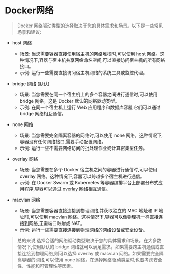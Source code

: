 # Docker网络
> Docker 网络驱动类型的选择取决于您的具体需求和场景。以下是一些常见场景和建议:

* host 网络
  + 场景: 当您需要容器直接使用宿主机的网络堆栈时,可以使用 host 网络。这种情况下,容器与宿主机共享网络命名空间,可以直接访问宿主机的所有网络接口。
  + 示例: 运行一些需要直接访问宿主机网络的系统工具或监控代理。

* bridge 网络 (默认)
  + 场景: 当您需要在同一个宿主机上的多个容器之间进行通信时,可以使用 bridge 网络。这是 Docker 默认的网络驱动类型。
  + 示例: 在同一个宿主机上运行 Web 应用程序和数据库容器,它们可以通过 bridge 网络相互通信。

* none 网络
  + 场景: 当您需要完全隔离容器的网络时,可以使用 none 网络。这种情况下,容器没有任何网络接口,需要手动配置网络。
  + 示例: 运行一些不需要网络访问的批处理作业或计算密集型任务。

* overlay 网络
  + 场景: 当您需要在多个 Docker 宿主机之间的容器进行通信时,可以使用 overlay 网络。这种情况下,容器可以跨越多个宿主机进行通信。
  + 示例: 在 Docker Swarm 或 Kubernetes 等容器编排平台上部署分布式应用程序,容器可以通过 overlay 网络相互通信。

* macvlan 网络
  + 场景: 当您需要容器直接连接到物理网络,并获取独立的 MAC 地址和 IP 地址时,可以使用 macvlan 网络。这种情况下,容器可以像物理机一样直接连接到网络,无需端口映射或 NAT。
  + 示例: 运行一些需要直接连接到物理网络的网络设备或安全设备。


> 总的来说,选择合适的网络驱动类型取决于您的具体需求和场景。在大多数情况下,使用默认的 bridge 网络就可以满足需求。如果需要跨主机通信或直接连接到物理网络,则可以选择 overlay 或 macvlan 网络。如果需要完全隔离容器的网络,可以使用 none 网络。在选择网络驱动类型时,也要考虑安全性、性能和可管理性等因素。